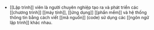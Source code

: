- [[Lập trình]] viên là người chuyên nghiệp tạo ra và phát triển các [[chương trình]] [[máy tính]], [[ứng dụng]] [[phần mềm]] và hệ thống thông tin bằng cách viết [[mã nguồn]] (code) sử dụng các [[ngôn ngữ lập trình]] khác nhau.